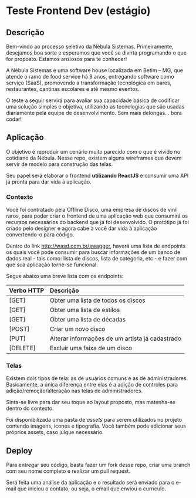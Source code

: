 # Teste Frontend Dev (estágio)

## Descrição
Bem-vindo ao processo seletivo da Nébula Sistemas. Primeiramente, desejamos boa sorte e esperamos que você se divirta programando o que for proposto. Estamos ansiosos para te conhecer!

A Nébula Sistemas é uma software house localizada em Betim – MG, que atende o ramo de food service há 9 anos, entregando software como serviço (SaaS), promovendo a transformação tecnológica em bares, restaurantes, cantinas escolares e até mesmo eventos.

O teste a seguir servirá para avaliar sua capacidade básica de codificar uma solução simples e objetiva, utilizando as tecnologias que são usadas diariamente pela equipe de desenvolvimento. Sem mais delongas... bora codar!

## Aplicação
O objetivo é reproduir um cenário muito parecido com o que é vivido no cotidiano da Nébula. Nesse repo, existem alguns wireframes que devem servir de modelo para construção das telas.

Seu papel será elaborar o frontend **utilizando ReactJS** e consumir uma API já pronta para dar vida à aplicação.

### Contexto
Você foi contratado pela Offline Disco, uma empresa de discos de vinil raros, para poder criar o frontend de uma aplicação web que consumirá os recursos necessários do backend que já foi desenvolvido. O protótipo já foi criado pelo designer e agora cabe à você dar vida à aplicação convertendo-o para código.

Dentro do link http://wasd.com.br/swagger, haverá uma lista de endpoints os quais você pode consumir para buscar informações de um banco de dados real - tais como: lista de discos, lista de categoria, etc - e fazer com que sua aplicação torne-se funcional. 

Segue abaixo uma breve lista com os endpoints:

| Verbo HTTP    | Descrição     
| :------------ |:-------------|
| [GET]         | Obter uma lista de todos os discos |
| [GET]         | Obter uma lista de estilos|
| [GET]         | Obter uma lista de décadas|
| [POST]        | Criar um novo disco              | Status 201      |
| [PUT]         | Alterar informações de um artista já cadastrado               | Status 200 |
| [DELETE]       | Excluir uma faixa de um disco               | Status 200 |

### Telas
Existem dois tipos de tela: as de usuários comuns e as de administradores. Basicamente, a única diferença entre elas é a adição de controles para adição/remoção/alteração nas telas de administradores.

Sinta-se livre para dar seu toque ao layout proposto, mas matenha-se dentro do contexto.

Foi disponibilizada uma pasta de *assets* para serem utilizados no projeto contendo imagens, ícones e tipografia. Você também pode adicionar seus próprios assets, caso julgue necessário.

## Deploy

Para entregar seu código, basta fazer um fork desse repo, criar uma branch com seu nome completo e realizar um pull request. 

Será feita uma análise da aplicação e o resultado será enviado para o e-mail que iniciou o contato, ou seja, o email que enviou o currículo.
